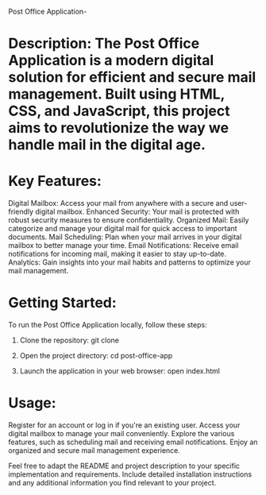 Post Office Application-

# Description: The Post Office Application is a modern digital solution for efficient and secure mail management. Built using HTML, CSS, and JavaScript, this project aims to revolutionize the way we handle mail in the digital age.

# Key Features:

Digital Mailbox: Access your mail from anywhere with a secure and user-friendly digital mailbox.
Enhanced Security: Your mail is protected with robust security measures to ensure confidentiality.
Organized Mail: Easily categorize and manage your digital mail for quick access to important documents.
Mail Scheduling: Plan when your mail arrives in your digital mailbox to better manage your time.
Email Notifications: Receive email notifications for incoming mail, making it easier to stay up-to-date.
Analytics: Gain insights into your mail habits and patterns to optimize your mail management.

# Getting Started:

To run the Post Office Application locally, follow these steps:

1. Clone the repository:
    git clone 

2. Open the project directory:
    cd post-office-app

3. Launch the application in your web browser:
    open index.html

# Usage:

Register for an account or log in if you're an existing user.
Access your digital mailbox to manage your mail conveniently.
Explore the various features, such as scheduling mail and receiving email notifications.
Enjoy an organized and secure mail management experience.

Feel free to adapt the README and project description to your specific implementation and requirements. Include detailed installation instructions and any additional information you find relevant to your project.





